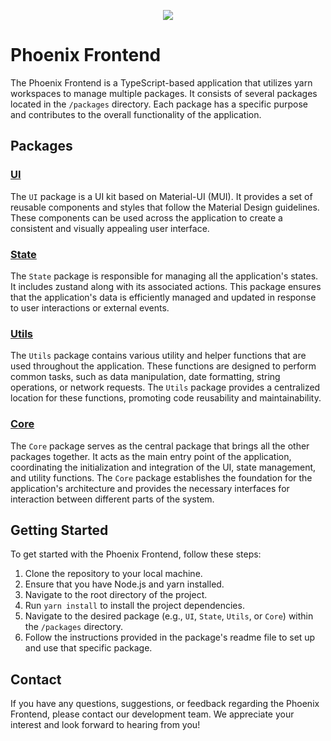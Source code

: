 <p align="center">
  <img src="https://i.epvpimg.com/Rx1ddab.png" />
</p>

# Phoenix Frontend

The Phoenix Frontend is a TypeScript-based application that utilizes yarn workspaces to manage multiple packages. It consists of several packages located in the `/packages` directory. Each package has a specific purpose and contributes to the overall functionality of the application.

## Packages

### [UI](https://github.com/Phoenix-Protocol-Group/phoenix-frontend/tree/main/packages/ui)

The `UI` package is a UI kit based on Material-UI (MUI). It provides a set of reusable components and styles that follow the Material Design guidelines. These components can be used across the application to create a consistent and visually appealing user interface.

### [State](https://github.com/Phoenix-Protocol-Group/phoenix-frontend/tree/main/packages/state)

The `State` package is responsible for managing all the application's states. It includes zustand along with its associated actions. This package ensures that the application's data is efficiently managed and updated in response to user interactions or external events.

### [Utils](https://github.com/Phoenix-Protocol-Group/phoenix-frontend/tree/main/packages/utils)

The `Utils` package contains various utility and helper functions that are used throughout the application. These functions are designed to perform common tasks, such as data manipulation, date formatting, string operations, or network requests. The `Utils` package provides a centralized location for these functions, promoting code reusability and maintainability.

### [Core](https://github.com/Phoenix-Protocol-Group/phoenix-frontend/tree/main/packages/core)

The `Core` package serves as the central package that brings all the other packages together. It acts as the main entry point of the application, coordinating the initialization and integration of the UI, state management, and utility functions. The `Core` package establishes the foundation for the application's architecture and provides the necessary interfaces for interaction between different parts of the system.

## Getting Started

To get started with the Phoenix Frontend, follow these steps:

1. Clone the repository to your local machine.
2. Ensure that you have Node.js and yarn installed.
3. Navigate to the root directory of the project.
4. Run `yarn install` to install the project dependencies.
5. Navigate to the desired package (e.g., `UI`, `State`, `Utils`, or `Core`) within the `/packages` directory.
6. Follow the instructions provided in the package's readme file to set up and use that specific package.


## Contact

If you have any questions, suggestions, or feedback regarding the Phoenix Frontend, please contact our development team. We appreciate your interest and look forward to hearing from you!
